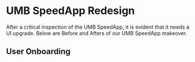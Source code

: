 # UMB SpeedApp Redesign

After a critical inspection of the UMB SpeedApp, it is evident that it needs a UI upgrade. Below are Before and Afters of our UMB SpeedApp makeover.

## User Onboarding